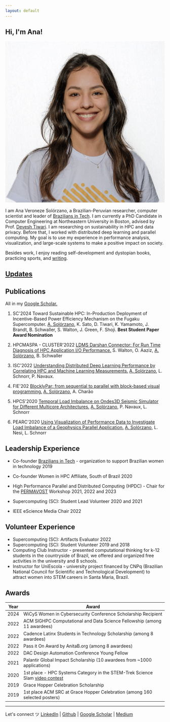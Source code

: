 ```yaml
---
layout: default
---
```


## Hi, I'm Ana!

<img class="profile-picture" src="ana.png">

I am Ana Veroneze Solórzano, a Brazilian-Peruvian researcher, computer scientist and leader of [Brazilians in Tech](https://www.braziliansintech.com). I am currently a PhD Candidate in Computer Engineering at Northeastern University in Boston, advised by Prof. [Devesh Tiwari](https://coe.northeastern.edu/people/tiwari-devesh/). I am researching on sustainability in HPC and data privacy. Before that, I worked with distributed deep learning and parallel computing. My goal is to use my experience in performance analysis, visualization, and large-scale systems to make a positive impact on society.

Besides work, I enjoy reading self-development and dystopian books, practicing sports, and [writing](https://medium.com/@anaveroneze).

## [Updates](./updates.md)

## Publications

All in my [Google Scholar.](https://scholar.google.com/citations?user=7Z_a7CcAAAAJ&hl=en)

1. SC'2024 Toward Sustainable HPC: In-Production Deployment of Incentive-Based Power Efficiency Mechanism on the Fugaku Supercomputer. <ins>A. Solórzano</ins>, K. Sato, D. Tiwari, K. Yamamoto, J. Brandt, B. Schwaller, S. Walton, J. Green, F. Shoji. **Best Student Paper Award Nomination**

2. HPCMASPA - CLUSTER'2022 [LDMS Darshan Connector: For Run Time Diagnosis of HPC Application I/O Performance.](https://ieeexplore.ieee.org/document/9912673) S. Walton, O. Aaziz, <ins>A. Solórzano</ins>, B. Schwaller

3. ISC'2022 [Understanding Distributed Deep Learning Performance by Correlating HPC and Machine Learning Measurements.](https://link.springer.com/chapter/10.1007/978-3-031-07312-0_14) <ins>A. Solórzano</ins>, L. Schnorr, P. Navaux.

4. FIE'202 [BlocklyPar: from sequential to parallel with block-based visual programming.](https://ieeexplore.ieee.org/document/9637261) <ins>A. Solórzano</ins>, A. Charão

5. HPCS'2020 [Temporal Load Imbalance on Ondes3D Seismic Simulator for Different Multicore Architectures.](https://arxiv.org/abs/2409.11392) <ins>A. Solórzano</ins>, P. Navaux, L. Schnorr

6. PEARC'2020 [Using Visualization of Performance Data to Investigate Load Imbalance of a Geophysics Parallel Application.](https://dl.acm.org/doi/10.1145/3311790.3400844) <ins>A. Solórzano</ins>, L. Nesi, L. Schnorr

## Leadership Experience

- Co-founder [Brazilians in Tech](https://braziliansintech.com/) - organization to support Brazilian women in technology 2019

- Co-founder Women in HPC Affiliate, South of Brazil 2020

- High Performance Parallel and Distributed Computing (HPDC) - Chair for the  [PERMAVOST](https://permavost.github.io/2021.html) Workshop 2021, 2022 and 2023

- Supercomputing (SC): Student Lead Volunteer 2020 and 2021

- IEEE eScience Media Chair 2022


## Volunteer Experience

- Supercomputing (SC): Artifacts Evaluator 2022
- Supercomputing (SC): Student Volunteer 2019 and 2018
- Computing Club Instructor - presented computational thinking for k-12 students in the countryside of Brazil, we offered and organized free activities in the university and 8 schools.
- Instructor for UniEscola - university project financed by CNPq (Brazilian National Council for Scientific and Technological Development) to attract women into STEM careers in Santa Maria, Brazil.

## Awards

Year | Award
-----|-------
2024 | WiCyS Women in Cybersecurity Conference Scholarship Recipient
2022 | ACM SIGHPC Computational and Data Science Fellowship (among 11 awardees)  
2022 | Cadence Latinx Students in Technology Scholarship (among 8 awardees)
2022 | Pass it On Award by AnitaB.org (among 8 awardees)
2022 | DAC Design Automation Conference Young Fellow
2021 | Palantir Global Impact Scholarship (10 awardees from ~1000 applications)
2020 | 1st place - HPC Systems Category in the STEM-Trek Science Slam [video contest](http://www.stem-trek.org/2020/11/15/scienceslamsc20-grand-prize-winner)
2019 | Grace Hopper Celebration Scholarship
2019 | 1st place ACM SRC at Grace Hopper Celebration (among 160 selected posters) 

---
Let's connect ツ
[LinkedIn](https://www.linkedin.com/in/anavs/) | [Github](http://github.com/anaveroneze) | [Google Scholar](https://scholar.google.com/citations?user=SAFui_IAAAAJ&hl=en&authuser=1) | [Medium](https://medium.com/@anaveroneze)


<!-- Here is a blockquote

> To a great mind, nothing is little -->
